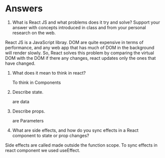 # Answers

1. What is React JS and what problems does it try and solve? Support your answer with concepts introduced in class and from your personal research on the web.

 React JS is a  JavaScript libray. DOM are quite expensive in terms of performance, and any web app that has much of DOM in the background will render slowly. So, React solves this problem by comparing the virtual DOM with the DOM if there any changes, react updates only the ones that have changed.

1. What does it mean to think in react?

   To think in Components 
   
1. Describe state.

    are data 

1. Describe props.

    are Parameters

1. What are side effects, and how do you sync effects in a React component to state or prop changes?

Side effects are called made outside the function scope. To sync effects in react component we used  useEffect.